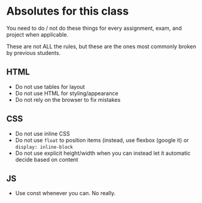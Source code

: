# Absolutes for this class

You need to do / not do these things for every assignment, exam, and project when applicable.

These are not ALL the rules, but these are the ones most commonly broken by previous students.

## HTML
* Do not use tables for layout
* Do not use HTML for styling/appearance
* Do not rely on the browser to fix mistakes

## CSS
* Do not use inline CSS
* Do not use `float` to position items (instead, use flexbox (google it) or `display: inline-block`
* Do not use explicit height/width when you can instead let it automatic decide based on content

## JS
* Use const whenever you can.  No really.
